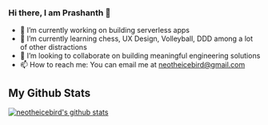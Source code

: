 ### Hi there, I am Prashanth 👋

- 🔭 I’m currently working on building serverless apps
- 🌱 I’m currently learning chess, UX Design, Volleyball, DDD among a lot of other distractions
- 👯 I’m looking to collaborate on building meaningful engineering solutions
- 📫 How to reach me: You can email me at neotheicebird@gmail.com

## My Github Stats

[![neotheicebird's github stats](https://github-readme-stats.vercel.app/api?username=neotheicebird)](https://github.com/anuraghazra/github-readme-stats)

